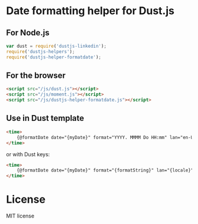 # Date formatting helper for Dust.js

## For Node.js
```javascript
var dust = require('dustjs-linkedin');
require('dustjs-helpers');
require('dustjs-helper-formatdate');
```

## For the browser
```html
<script src="/js/dust.js"></script>
<script src="/js/moment.js"></script>
<script src="/js/dustjs-helper-formatdate.js"></script>
```

## Use in Dust template
```html
<time>
    {@formatDate date="{myDate}" format="YYYY. MMMM Do HH:mm" lan="en-US"/}
</time>
```

or with Dust keys:

```html
<time>
    {@formatDate date="{myDate}" format="{formatString}" lan="{locale}"/}
</time>
```

# License
MIT license